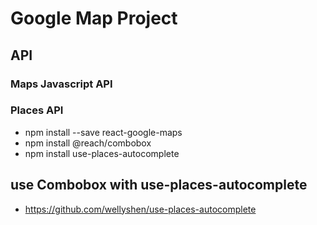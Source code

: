 # Google Map Project

## API

### Maps Javascript API
### Places API

- npm install --save react-google-maps
- npm install @reach/combobox
- npm install use-places-autocomplete

## use Combobox with use-places-autocomplete
- https://github.com/wellyshen/use-places-autocomplete